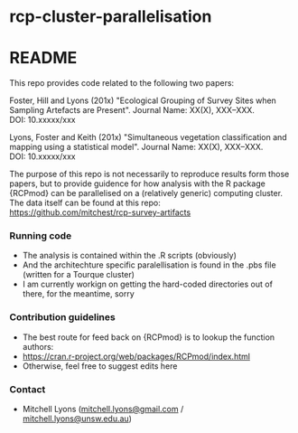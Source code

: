 # rcp-cluster-parallelisation  

# README #

This repo provides code related to the following two papers:  

  Foster, Hill and Lyons (201x) "Ecological Grouping of Survey Sites when Sampling Artefacts are Present". Journal Name: XX(X), XXX–XXX.  
  DOI: 10.xxxxx/xxx

  Lyons, Foster and Keith (201x) "Simultaneous vegetation classification and mapping using a statistical model". Journal Name: XX(X), XXX–XXX.  
  DOI: 10.xxxxx/xxx

The purpose of this repo is not necessarily to reproduce results form those papers, but to provide guidence for how analysis with the R package {RCPmod} can be parallelised on a (relatively generic) computing cluster. The data itself can be found at this repo:  
https://github.com/mitchest/rcp-survey-artifacts  

### Running code ###

* The analysis is contained within the .R scripts (obviously)  
* And the architechture specific paralellisation is found in the .pbs file (written for a Tourque cluster)  
* I am currently workign on getting the hard-coded directories out of there, for the meantime, sorry

### Contribution guidelines ###

* The best route for feed back on {RCPmod} is to lookup the function authors:  
* https://cran.r-project.org/web/packages/RCPmod/index.html  
* Otherwise, feel free to suggest edits here  

### Contact ###

* Mitchell Lyons (mitchell.lyons@gmail.com / mitchell.lyons@unsw.edu.au)
